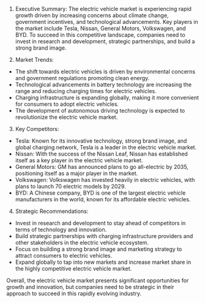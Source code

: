 1. Executive Summary:
The electric vehicle market is experiencing rapid growth driven by increasing concerns about climate change, government incentives, and technological advancements. Key players in the market include Tesla, Nissan, General Motors, Volkswagen, and BYD. To succeed in this competitive landscape, companies need to invest in research and development, strategic partnerships, and build a strong brand image.

2. Market Trends:
- The shift towards electric vehicles is driven by environmental concerns and government regulations promoting clean energy.
- Technological advancements in battery technology are increasing the range and reducing charging times for electric vehicles.
- Charging infrastructure is expanding globally, making it more convenient for consumers to adopt electric vehicles.
- The development of autonomous driving technology is expected to revolutionize the electric vehicle market.

3. Key Competitors:
- Tesla: Known for its innovative technology, strong brand image, and global charging network, Tesla is a leader in the electric vehicle market.
- Nissan: With the success of the Nissan Leaf, Nissan has established itself as a key player in the electric vehicle market.
- General Motors: GM has announced plans to go all-electric by 2035, positioning itself as a major player in the market.
- Volkswagen: Volkswagen has invested heavily in electric vehicles, with plans to launch 70 electric models by 2029.
- BYD: A Chinese company, BYD is one of the largest electric vehicle manufacturers in the world, known for its affordable electric vehicles.

4. Strategic Recommendations:
- Invest in research and development to stay ahead of competitors in terms of technology and innovation.
- Build strategic partnerships with charging infrastructure providers and other stakeholders in the electric vehicle ecosystem.
- Focus on building a strong brand image and marketing strategy to attract consumers to electric vehicles.
- Expand globally to tap into new markets and increase market share in the highly competitive electric vehicle market.

Overall, the electric vehicle market presents significant opportunities for growth and innovation, but companies need to be strategic in their approach to succeed in this rapidly evolving industry.